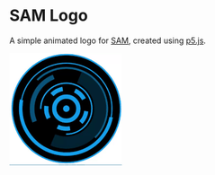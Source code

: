 # SAM Logo
A simple animated logo for [SAM](https://github.com/Kubabuba71/SAM), created using [p5.js](https://p5js.org/).

![GIF Example](https://github.com/Kubabuba71/SAM-Logo/blob/master/gif_example.gif)
